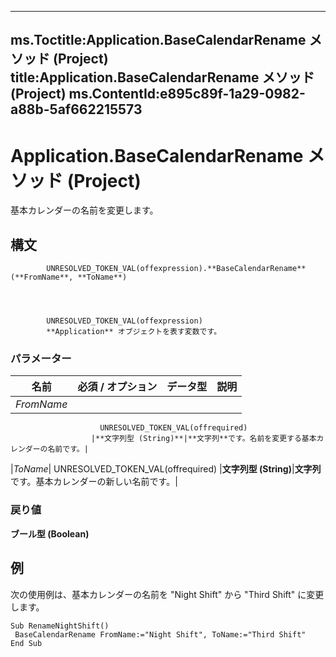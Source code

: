 

---
ms.Toctitle:Application.BaseCalendarRename メソッド (Project)
title:Application.BaseCalendarRename メソッド (Project)
ms.ContentId:e895c89f-1a29-0982-a88b-5af662215573
---
# Application.BaseCalendarRename メソッド (Project)




基本カレンダーの名前を変更します。

## 構文

            UNRESOLVED_TOKEN_VAL(offexpression).**BaseCalendarRename**(**FromName**, **ToName**)




            UNRESOLVED_TOKEN_VAL(offexpression)
            **Application** オブジェクトを表す変数です。

### パラメーター

|**名前**|**必須 / オプション**|**データ型**|**説明**|
|---|---|---|---|
|*FromName*|
                        UNRESOLVED_TOKEN_VAL(offrequired)
                      |**文字列型 (String)**|**文字列**です。名前を変更する基本カレンダーの名前です。|
|*ToName*|
                        UNRESOLVED_TOKEN_VAL(offrequired)
                      |**文字列型 (String)**|**文字列**です。基本カレンダーの新しい名前です。|



### 戻り値
**ブール型 (Boolean)**





## 例
次の使用例は、基本カレンダーの名前を "Night Shift" から "Third Shift" に変更します。

```vba
Sub RenameNightShift() 
 BaseCalendarRename FromName:="Night Shift", ToName:="Third Shift" 
End Sub
```





